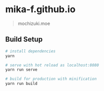 # mika-f.github.io

> mochizuki.moe

## Build Setup

```bash
# install dependencies
yarn

# serve with hot reload as localhost:8080
yarn run serve

# build for production with minification
yarn run build
```
